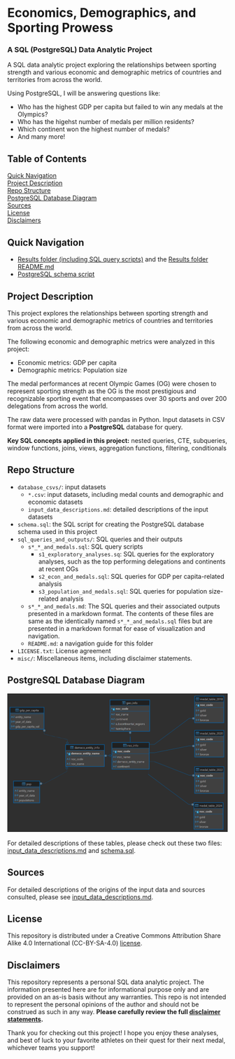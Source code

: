 # Economics, Demographics, and Sporting Prowess
### A SQL (PostgreSQL) Data Analytic Project

A SQL data analytic project exploring the relationships between sporting strength and various economic and demographic metrics of countries and territories from across the world.

Using PostgreSQL, I will be answering questions like:
* Who has the highest GDP per capita but failed to win any medals at the Olympics?
* Who has the higehst number of medals per million residents?
* Which continent won the highest number of medals?
* And many more!

## Table of Contents

[Quick Navigation](#quick-navigation)\
[Project Description](#project-description)\
[Repo Structure](#repo-structure)\
[PostgreSQL Database Diagram](#postgresql-database-diagram)\
[Sources](#sources)\
[License](#license)\
[Disclaimers](#disclaimers)


## Quick Navigation

* [Results folder (including SQL query scripts)](sql_queries_and_outputs/) and the [Results folder README.md](sql_queries_and_outputs/README.md)
* [PostgreSQL schema script](schema.sql)

## Project Description

This project explores the relationships between sporting strength and various economic and demographic metrics of countries and territories from across the world.

The following economic and demographic metrics were analyzed in this project:
* Economic metrics: GDP per capita
* Demographic metrics: Population size

The medal performances at recent Olympic Games (OG) were chosen to represent sporting strength as the OG is the most prestigious and recognizable sporting event that encompasses over 30 sports and over 200 delegations from across the world. 

The raw data were processed with pandas in Python. Input datasets in CSV format were imported into a **PostgreSQL** database for query.

**Key SQL concepts applied in this project:** nested queries, CTE, subqueries, window functions, joins, views, aggregation functions, filtering, conditionals

## Repo Structure

* `database_csvs/`: input datasets
    * `*.csv`: input datasets, including medal counts and demographic and economic datasets
    * `input_data_descriptions.md`: detailed descriptions of the input datasets 
* `schema.sql`: the SQL script for creating the PostgreSQL database schema used in this project
* `sql_queries_and_outputs/`: SQL queries and their outputs
    * `s*_*_and_medals.sql`: SQL query scripts
        * `s1_exploratory_analyses.sq`: SQL queries for the exploratory analyses, such as the top performing delegations and continents at recent OGs
        * `s2_econ_and_medals.sql`: SQL queries for GDP per capita-related analysis
        * `s3_population_and_medals.sql`: SQL queries for population size-related analysis
    * `s*_*_and_medals.md`: The SQL queries and their associated outputs presented in a markdown format. The contents of these files are same as the identically named `s*_*_and_medals.sql` files but are presented in a markdown format for ease of visualization and navigation.
    * `README.md`: a navigation guide for this folder
* `LICENSE.txt`: License agreement
* `misc/`: Miscellaneous items, including disclaimer statements.


## PostgreSQL Database Diagram

![Schema](misc/assets/schema.png)

For detailed descriptions of these tables, please check out these two files: [input_data_descriptions.md](database_csvs/input_data_descriptions.md) and [schema.sql](schema.sql).

## Sources

For detailed descriptions of the origins of the input data and sources consulted, please see [input_data_descriptions.md](database_csvs/input_data_descriptions.md).

## License

This repository is distributed under a Creative Commons Attribution Share Alike 4.0 International (CC-BY-SA-4.0) [license](LICENSE.txt).

## Disclaimers

This repository represents a personal SQL data analytic project. The information presented here are for informational purpose only and are provided on an as-is basis without any warranties. This repo is not intended to represent the personal opinions of the author and should not be construed as such in any way. **Please carefully review the full [disclaimer statements](misc/disclaimers.md).**

Thank you for checking out this project! I hope you enjoy these analyses, and best of luck to your favorite athletes on their quest for their next medal, whichever teams you support!
